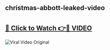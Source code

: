## christmas-abbott-leaked-video 

# <h2><a href="http://freeplayer.one?title=christmas-abbott-leaked-video&ref=21J">🔗 Click to Watch 👉🔴 VIDEO</a></h2>

<a href="http://freeplayer.one?title=christmas-abbott-leaked-video&ref=21J" rel="nofollow" data-target="animated-image.originalLink"><img src="https://i.ibb.co.com/xMMVF88/686577567.gif" alt="Viral Video Original" style="max-width: 100%; display: inline-block;" data-target="animated-image.originalImage"></a>

